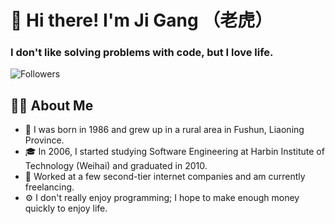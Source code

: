 # 👋 Hi there! I'm Ji Gang （老虎）

### I don't like solving problems with code, but I love life.
![Followers](https://badges.fw-web.space/github/followers/jixiaod?style=flat-square&logo=github)
 
## 👨‍💻 About Me
* 📍 I was born in 1986 and grew up in a rural area in Fushun, Liaoning Province.
* 🎓 In 2006, I started studying Software Engineering at Harbin Institute of Technology (Weihai) and graduated in 2010.
* 🏢 Worked at a few second-tier internet companies and am currently freelancing.
* ⚙️ I don't really enjoy programming; I hope to make enough money quickly to enjoy life.
